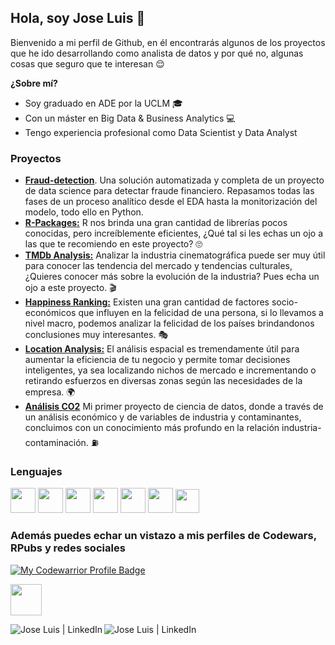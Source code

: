 ## Hola, soy Jose Luis 👋

Bienvenido a mi perfil de Github, en él encontrarás algunos de los proyectos que he ido desarrollando como analista de datos y por qué no, algunas cosas que seguro que te interesan 😌

**¿Sobre mí?**

- Soy graduado en ADE por la UCLM 🎓
- Con un máster en Big Data & Business Analytics 💻
- Tengo experiencia profesional como Data Scientist y Data Analyst

  
### Proyectos

- [**Fraud-detection**](https://github.com/J-LCC/Fraud-detection). Una solución automatizada y completa de un proyecto de data science para detectar fraude financiero. Repasamos todas las fases de un proceso analítico desde el EDA hasta la monitorización del modelo, todo ello en Python.
- [**R-Packages:**](https://github.com/J-LCC/R-Packages) R nos brinda una gran cantidad de librerías pocos conocidas, pero increíblemente eficientes, ¿Qué tal si les echas un ojo a las que te recomiendo en este proyecto? 🙄
- [**TMDb Analysis:**](https://github.com/J-LCC/TMDb_analysis) Analizar la industria cinematográfica puede ser muy útil para conocer las tendencia del mercado y tendencias culturales, ¿Quieres conocer más sobre la evolución de la industria? Pues echa un ojo a este proyecto. 🎬
- [**Happiness Ranking:**](https://github.com/J-LCC/Happiness_ranking) Existen una gran cantidad de factores socio-económicos que influyen en la felicidad de una persona, si lo llevamos a nivel macro, podemos analizar la felicidad de los países brindandonos conclusiones muy interesantes. 🎭
- [**Location Analysis:**](https://github.com/J-LCC/Location-Analytics) El análisis espacial es tremendamente útil para aumentar la eficiencia de tu negocio y permite tomar decisiones inteligentes, ya sea localizando nichos de mercado e incrementando o retirando esfuerzos en diversas zonas según las necesidades de la empresa. 🌍
- [**Análisis CO2**](https://github.com/J-LCC/Analisis_CO2) Mi primer proyecto de ciencia de datos, donde a través de un análisis económico y de variables de industria y contaminantes, concluimos con un conocimiento más profundo en la relación industria-contaminación. ⛽️


  
### Lenguajes
  <img height="40" src="https://cdn.svgporn.com/logos/r-lang.svg"> <img height="40" src="https://cdn.svgporn.com/logos/python.svg">   <img height="40" src="https://cdn.svgporn.com/logos/postgresql.svg">  <img height="40" src="https://cdn.svgporn.com/logos/mysql.svg">  <img height="40" src="https://upload.wikimedia.org/wikipedia/commons/c/c9/Power_bi_logo_black.svg"> <img height="40" src="https://www.itop.es/templates/yootheme/cache/pentaho-color-itop-262f3056.png"> <img height="38" src="https://www.tableau.com/themes/custom/tableau_www/logo.png">


### Además puedes echar un vistazo a mis perfiles de Codewars, RPubs y redes sociales

[![My Codewarrior Profile Badge](https://www.codewars.com/users/J-LCC/badges/large)][codewars]

[<img height="50" src="https://user-images.githubusercontent.com/54073772/104338913-52ef4580-54f7-11eb-8d60-833e8005d492.PNG">][rpubs]

[<img align="left" alt="Jose Luis | LinkedIn" src="https://img.shields.io/badge/LinkedIn-0077B5?style=for-the-badge&logo=linkedin&logoColor=white"/>][linkedin]
[<img align="left" alt="Jose Luis | LinkedIn" src="https://img.shields.io/badge/Gmail-D14836?style=for-the-badge&logo=gmail&logoColor=white"/>][gmail]





[linkedin]: https://www.linkedin.com/in/j-lcc/
[gmail]: mailto:'joseluiscanillas@gmail.com'
[codewars]: https://www.codewars.com/users/J-LCC
[rpubs]: https://rpubs.com/JLCC
